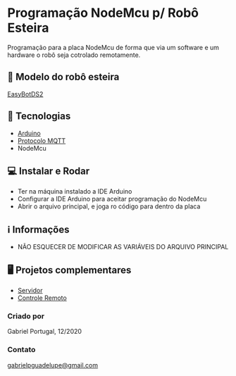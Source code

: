 # Programação NodeMcu p/ Robô Esteira

Programação para a placa NodeMcu de forma que via um software e um hardware o robô seja cotrolado remotamente.

## 🤖 Modelo do robô esteira
[EasyBotDS2](https://mauriciodgsantos.wixsite.com/easyds/easybotds)

## 🚀 Tecnologias
- [Arduino](https://www.arduino.cc/)
- [Protocolo MQTT](https://mqtt.org/)
- NodeMcu

## 💻 Instalar e Rodar
- Ter na máquina instalado a IDE Arduino
- Configurar a IDE Arduino para aceitar programação do NodeMcu
- Abrir o arquivo principal, e joga ro código para dentro da placa

## ℹ️ Informações
- NÃO ESQUECER DE MODIFICAR AS VARIÁVEIS DO ARQUIVO PRINCIPAL


## 🖥️ Projetos complementares
- [Servidor](https://github.com/GabrielPortugal/servidor-robo-esteira)
- [Controle Remoto](https://github.com/GabrielPortugal/controle-remoto-robo-esteira)

### Criado por
Gabriel Portugal, 12/2020

### Contato
gabrielpguadelupe@gmail.com
